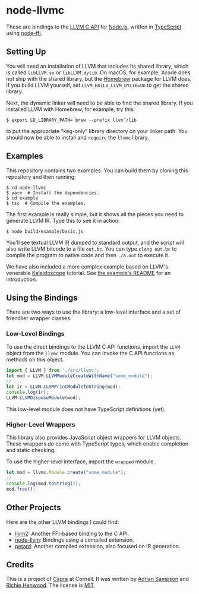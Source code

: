 node-llvmc
==========

These are bindings to the [LLVM C API][llvm-c] for [Node.js][], written in [TypeScript][] using [node-ffi][].


Setting Up
----------

You will need an installation of LLVM that includes its shared library, which is called `libLLVM.so` or `libLLVM.dylib`. On macOS, for example, Xcode does not ship with the shared library, but the [Homebrew][] package for LLVM does. If you build LLVM yourself, set `LLVM_BUILD_LLVM_DYLIB=On` to get the shared library.

[Homebrew]: https://brew.sh

Next, the dynamic linker will need to be able to find the shared library. If you installed LLVM with Homebrew, for example, try this:

    $ export LD_LIBRARY_PATH=`brew --prefix llvm`/lib

to put the appropriate "keg-only" library directory on your linker path.
You should now be able to install and `require` the `llvmc` library.


Examples
--------

This repository contains two examples. You can build them by cloning this repository and then running:

    $ cd node-llvmc
    $ yarn  # Install the dependencies.
    $ cd example
    $ tsc  # Compile the examples.

The first example is really simple, but it shows all the pieces you need to generate LLVM IR. Type this to see it in action:

    $ node build/example/basic.js

You'll see textual LLVM IR dumped to standard output, and the script will also write LLVM bitcode to a file `out.bc`. You can type `clang out.bc` to compile the program to native code and then `./a.out` to execute it.

We have also included a more complex example based on LLVM's venerable [Kaleidoscope][] tutorial.
See [the example's README](example/kaleidoscope/README.md) for an introduction.

[Kaleidoscope]: http://llvm.org/docs/tutorial/index.html


Using the Bindings
------------------

There are two ways to use the library: a low-level interface and a set of friendlier wrapper classes.

### Low-Level Bindings

To use the direct bindings to the LLVM C API functions, import the `LLVM` object from the `llvmc` module. You can invoke the C API functions as methods on this object.

```typescript
import { LLVM } from './src/llvmc';
let mod = LLVM.LLVMModuleCreateWithName("some_module");
// ...
let ir = LLVM.LLVMPrintModuleToString(mod);
console.log(ir);
LLVM.LLVMDisposeModule(mod);
```

This low-level module does not have TypeScript definitions (yet).

### Higher-Level Wrappers

This library also provides JavaScript object wrappers for LLVM objects. These wrappers *do* come with TypeScript types, which enable completion and static checking.

To use the higher-level interface, import the `wrapped` module.

```typescript
let mod = llvmc.Module.create("some_module");
// ...
console.log(mod.toString());
mod.free();
```


Other Projects
--------------

Here are the other LLVM bindings I could find:

* [llvm2](https://github.com/dirk/llvm2): Another FFI-based binding to the C API.
* [node-llvm](https://github.com/kevinmehall/node-llvm): Bindings using a compiled extension.
* [petard](https://github.com/couchand/petard): Another compiled extension, also focused on IR generation.

[llvm-c]: http://llvm.org/docs/doxygen/html/group__LLVMC.html
[node.js]: https://nodejs.org/en/
[typescript]: https://www.typescriptlang.org
[node-ffi]: https://github.com/node-ffi/node-ffi
[LLVM Getting Started]: http://llvm.org/docs/GettingStarted.html
[Calculator example]: https://github.com/cucapra/node-llvmc/tree/master/example


Credits
-------

This is a project of [Capra][] at Cornell. It was written by [Adrian Sampson][adrian] and [Richie Henwood][richie]. The license is [MIT][].

[MIT]: https://opensource.org/licenses/MIT
[richie]: https://github.com/rhenwood39
[adrian]: http://www.cs.cornell.edu/~asampson/
[capra]: https://capra.cs.cornell.edu

